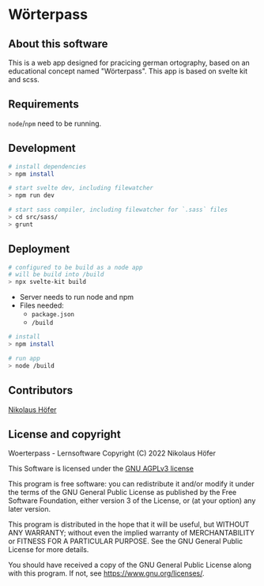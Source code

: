 # Wörterpass

## About this software
This is a web app designed for pracicing german ortography, based on an educational concept named "Wörterpass".
This app is based on svelte kit and scss.


## Requirements

`node`/`npm` need to be running.

## Development

```bash
# install dependencies
> npm install

# start svelte dev, including filewatcher
> npm run dev

# start sass compiler, including filewatcher for `.sass` files
> cd src/sass/
> grunt
```

## Deployment

```bash
# configured to be build as a node app
# will be build into /build
> npx svelte-kit build 
```

- Server needs to run node and npm
- Files needed:
  - `package.json`
  - `/build`

```bash
# install
> npm install

# run app
> node /build
```

## Contributors

[Nikolaus Höfer](https://nikolaushoefer.de)

## License and copyright

Woerterpass - Lernsoftware
Copyright (C) 2022  Nikolaus Höfer

This Software is licensed under the [GNU AGPLv3 license](./LICENSE)

This program is free software: you can redistribute it and/or modify
it under the terms of the GNU General Public License as published by
the Free Software Foundation, either version 3 of the License, or
(at your option) any later version.

This program is distributed in the hope that it will be useful,
but WITHOUT ANY WARRANTY; without even the implied warranty of
MERCHANTABILITY or FITNESS FOR A PARTICULAR PURPOSE.  See the
GNU General Public License for more details.

You should have received a copy of the GNU General Public License
along with this program.  If not, see <https://www.gnu.org/licenses/>.
